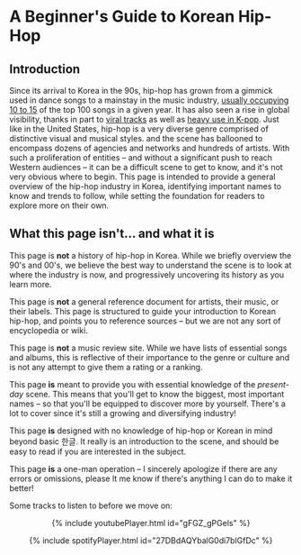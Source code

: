 # A Beginner's Guide to Korean Hip-Hop

## Introduction

Since its arrival to Korea in the 90s, hip-hop has grown from a gimmick used in dance songs to a mainstay in the music industry, [usually occupying 10 to 15](https://circlechart.kr/page_article/view.circle?sgenre=opinion&idx=20183) of the top 100 songs in a given year. It has also seen a rise in global visibility, thanks in part to [viral tracks](https://www.youtube.com/watch?v=DPC9erC5WqU) as well as [heavy use in K-pop](https://www.youtube.com/watch?v=kTlv5_Bs8aw). Just like in the United States, hip-hop is a very diverse genre comprised of distinctive visual and musical styles. and the scene has ballooned to encompass dozens of agencies and networks and hundreds of artists. With such a proliferation of entities – and without a significant push to reach Western audiences – it can be a difficult scene to get to know, and it's not very obvious where to begin. This page is intended to provide a general overview of the hip-hop industry in Korea, identifying important names to know and trends to follow, while setting the foundation for readers to explore more on their own.

## What this page isn't... and what it is

This page is **not** a history of hip-hop in Korea. While we briefly overview the 90's and 00's, we believe the best way to understand the scene is to look at where the industry is now, and progressively uncovering its history as you learn more. 

This page is **not** a general reference document for artists, their music, or their labels. This page is structured to guide your introduction to Korean hip-hop, and points you to reference sources – but we are not any sort of encyclopedia or wiki. 

This page is **not** a music review site. While we have lists of essential songs and albums, this is reflective of their importance to the genre or culture and is not any attempt to give them a rating or a ranking.

This page **is** meant to provide you with essential knowledge of the _present-day_ scene. This means that you'll get to know the biggest, most important names – so that you'll be equipped to discover more by yourself. There's a lot to cover since it's still a growing and diversifying industry!

This page **is** designed with no knowledge of hip-hop or Korean in mind beyond basic 한글. It really is an introduction to the scene, and should be easy to read if you are interested in the subject.

This page **is** a one-man operation – I sincerely apologize if there are any errors or omissions, please lt me know if there's anything I can do to make it better!

Some tracks to listen to before we move on:

<center>
{% include youtubePlayer.html id="gFGZ_gPGels" %}

{% include spotifyPlayer.html id="27DBdAQYbalG0di7blGfDc" %}
</center>
